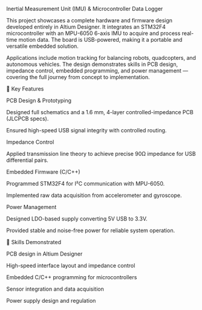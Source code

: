 Inertial Measurement Unit (IMU) & Microcontroller Data Logger

This project showcases a complete hardware and firmware design developed entirely in Altium Designer. It integrates an STM32F4 microcontroller with an MPU-6050 6-axis IMU to acquire and process real-time motion data. The board is USB-powered, making it a portable and versatile embedded solution.

Applications include motion tracking for balancing robots, quadcopters, and autonomous vehicles. The design demonstrates skills in PCB design, impedance control, embedded programming, and power management — covering the full journey from concept to implementation.

🔑 Key Features

PCB Design & Prototyping

Designed full schematics and a 1.6 mm, 4-layer controlled-impedance PCB (JLCPCB specs).

Ensured high-speed USB signal integrity with controlled routing.

Impedance Control

Applied transmission line theory to achieve precise 90Ω impedance for USB differential pairs.

Embedded Firmware (C/C++)

Programmed STM32F4 for I²C communication with MPU-6050.

Implemented raw data acquisition from accelerometer and gyroscope.

Power Management

Designed LDO-based supply converting 5V USB to 3.3V.

Provided stable and noise-free power for reliable system operation.

📌 Skills Demonstrated

PCB design in Altium Designer

High-speed interface layout and impedance control

Embedded C/C++ programming for microcontrollers

Sensor integration and data acquisition

Power supply design and regulation
